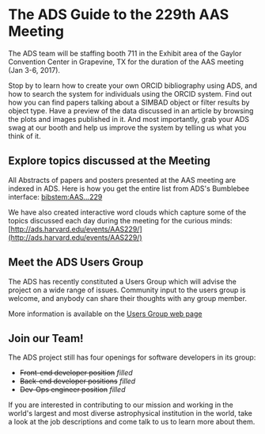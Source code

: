 
# The ADS Guide to the 229th AAS Meeting

The ADS team will be staffing booth 711 in the Exhibit area of the Gaylor Convention Center in Grapevine, TX for the duration of the AAS meeting (Jan 3-6, 2017).  

Stop by to learn how to create your own ORCID bibliography using ADS, and how to search the system for individuals using the ORCID system.  Find out how you can find papers talking about a SIMBAD object or filter results by object type.  Have a preview of the data discussed in an article by browsing the plots and images published in it.  And most importantly, grab your ADS swag at our booth and help us improve the system by telling us what you think of it.

## Explore topics discussed at the Meeting

All Abstracts of papers and posters presented at the AAS meeting are indexed in ADS.
Here is how you get the entire list from ADS's Bumblebee interface:
[bibstem:AAS...229](https://ui.adsabs.harvard.edu/#search/q=bibstem%3AAAS...229&sort=date%20desc%2C%20bibcode%20desc)

We have also created interactive word clouds which capture some of the topics
discussed each day during the meeting for the curious minds:
[http://ads.harvard.edu/events/AAS229/](http://ads.harvard.edu/events/AAS229/)

## Meet the ADS Users Group

The ADS has recently constituted a Users Group which will advise the project
on a wide range of issues.  Community input to the users group is welcome,
and anybody can share their thoughts with any group member.  

More information is available on the
[Users Group web page](../../about/adsug/)

## Join our Team!

The ADS project still has four openings for software developers in its group:

  * ~~Front-end developer position~~ *filled*
  * ~~Back-end developer positions~~ *filled*
  * ~~Dev-Ops engineer position~~ *filled*

If you are interested in contributing to our mission and working in the
world's largest and most diverse astrophysical institution in the world,
take a look at the job descriptions and come talk to us to learn more
about them.

